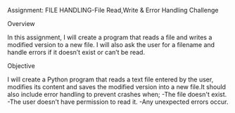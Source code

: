 Assignment: FILE HANDLING-File Read,Write & Error Handling Challenge 

Overview

In this assignment, I will create a program that reads a file and writes a modified version to a new file. I will also ask the user for a filename and handle errors if it doesn’t exist or can’t be read.

Objective

I will create a Python program that reads a text file entered by the user, modifies its content and saves the modified version into a new file.It should also include error handling to prevent crashes when;
-The file doesn't exist.
-The user doesn't have permission to read it.
-Any unexpected errors occur.
